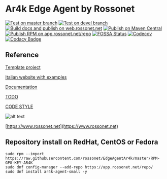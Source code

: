 # Ar4k Edge Agent by Rossonet

[![Test on master branch](https://github.com/rossonet/EdgeAgentAr4k/actions/workflows/test-on-master.yml/badge.svg)](https://github.com/rossonet/EdgeAgentAr4k/actions/workflows/test-on-master.yml)
[![Test on devel branch](https://github.com/rossonet/EdgeAgentAr4k/actions/workflows/test-on-devel.yml/badge.svg)](https://github.com/rossonet/EdgeAgentAr4k/actions/workflows/test-on-devel.yml)
[![Build docs and publish on web.rossonet.net](https://github.com/rossonet/EdgeAgentAr4k/actions/workflows/docs-on-master.yml/badge.svg)](https://github.com/rossonet/EdgeAgentAr4k/actions/workflows/docs-on-master.yml)
[![Publish on Maven Central](https://github.com/rossonet/EdgeAgentAr4k/actions/workflows/publish-on-maven.yml/badge.svg)](https://github.com/rossonet/EdgeAgentAr4k/actions/workflows/publish-on-maven.yml)
[![Publish RPM on app.rossonet.net/repo](https://github.com/rossonet/EdgeAgentAr4k/actions/workflows/publish-rpm.yml/badge.svg)](https://github.com/rossonet/EdgeAgentAr4k/actions/workflows/publish-rpm.yml)
[![FOSSA Status](https://app.fossa.com/api/projects/git%2Bgithub.com%2Frossonet%2FEdgeAgentAr4k.svg?type=shield)](https://app.fossa.com/projects/git%2Bgithub.com%2Frossonet%2FEdgeAgentAr4k?ref=badge_shield)
[![Codecov](https://codecov.io/gh/rossonet/EdgeAgentAr4k/branch/devel/graph/badge.svg?token=LW8YNNLV4V)](https://codecov.io/gh/rossonet/EdgeAgentAr4k)
[![Codacy Badge](https://app.codacy.com/project/badge/Grade/3f2fd1b5f5c5421fa1102047c8b7e54f)](https://www.codacy.com/gh/rossonet/EdgeAgentAr4k/dashboard?utm_source=github.com&amp;utm_medium=referral&amp;utm_content=rossonet/EdgeAgentAr4k&amp;utm_campaign=Badge_Grade)

## Reference

[Template project](https://github.com/rossonet/TemplateEdgeAgentAr4k)

[Italian website with examples](https://app.rossonet.net)

[Documentation](https://www.rossonet.net/dati/edge-docs/doc-site/)

[TODO](TODO.md)

[CODE STYLE](https://google.github.io/styleguide/javaguide.html)

![alt text](https://app.rossonet.net/wp-content/uploads/2021/10/rossonet-logo_280_115.png "Rossonet")

[https://www.rossonet.net](https://www.rossonet.net)

## Repository install on RedHat, CentOS or Fedora

```
sudo rpm --import https://raw.githubusercontent.com/rossonet/EdgeAgentAr4k/master/RPM-GPG-KEY-AR4K
sudo dnf config-manager --add-repo https://app.rossonet.net/repo/
sudo dnf install ar4k-agent-small -y
```
